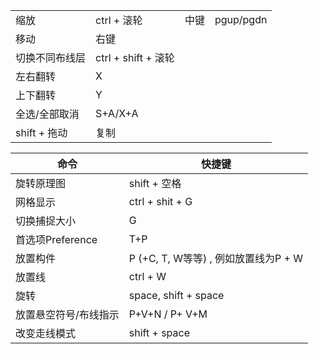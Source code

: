 |  |  |  |  |
| ---- | ---- | ---- | ---- |
| 缩放 | ctrl + 滚轮 | 中键 | pgup/pgdn |
| 移动 | 右键 |  |  |
| 切换不同布线层 | ctrl + shift + 滚轮 |  |  |
| 左右翻转 | X |  |  |
| 上下翻转 | Y |  |  |
| 全选/全部取消 | S+A/X+A |  |  |
| shift + 拖动 | 复制 |  |  |


| 命令 | 快捷键 |
| ---- | ---- |
| 旋转原理图 | shift + 空格 |
| 网格显示 | ctrl + shit + G |
| 切换捕捉大小 | G |
| 首选项Preference | T+P |
| 放置构件 | P  (+C, T, W等等) , 例如放置线为P + W |
| 放置线 | ctrl + W |
| 旋转 | space, shift  + space |
| 放置悬空符号/布线指示 | P+V+N / P+ V+M |
| 改变走线模式 | shift + space |
